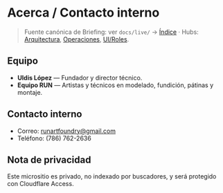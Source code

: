 # Acerca / Contacto interno

<!-- canonical-crosslink: pr-01 -->
> Fuente canónica de Briefing: ver `docs/live/` → [Índice](../../../../docs/live/index.md) · Hubs: [Arquitectura](../../../../docs/live/architecture/index.md), [Operaciones](../../../../docs/live/operations/index.md), [UI/Roles](../../../../docs/live/ui_roles/index.md).

## Equipo
- **Uldis López** — Fundador y director técnico.  
- **Equipo RUN** — Artistas y técnicos en modelado, fundición, pátinas y montaje.  

## Contacto interno
- Correo: runartfoundry@gmail.com  
- Teléfono: (786) 762-2636  

## Nota de privacidad
Este micrositio es privado, no indexado por buscadores, y será protegido con Cloudflare Access.
